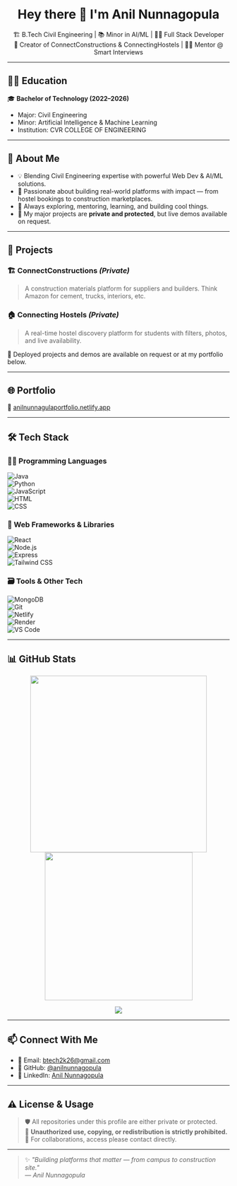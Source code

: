 <h1 align="center">Hey there 👋 I'm Anil Nunnagopula</h1>
<p align="center">
  🏗️ B.Tech Civil Engineering | 📚 Minor in AI/ML | 🧑‍💻 Full Stack Developer <br>
  🚀 Creator of ConnectConstructions & ConnectingHostels | 👨‍🏫 Mentor @ Smart Interviews
</p>

---

## 🧑‍🎓 Education

🎓 **Bachelor of Technology (2022–2026)**  
- Major: Civil Engineering  
- Minor: Artificial Intelligence & Machine Learning  
- Institution: CVR COLLEGE OF ENGINEERING

---

## 🧠 About Me

- 💡 Blending Civil Engineering expertise with powerful Web Dev & AI/ML solutions.
- 💼 Passionate about building real-world platforms with impact — from hostel bookings to construction marketplaces.
- 🎯 Always exploring, mentoring, learning, and building cool things.
- 🔐 My major projects are **private and protected**, but live demos available on request.

---

## 💼 Projects

### 🏗️ ConnectConstructions *(Private)*
> A construction materials platform for suppliers and builders. Think Amazon for cement, trucks, interiors, etc.

### 🏠 Connecting Hostels *(Private)*
> A real-time hostel discovery platform for students with filters, photos, and live availability.

🎯 Deployed projects and demos are available on request or at my portfolio below.

---

## 🌐 Portfolio

🔗 [anilnunnagulaportfolio.netlify.app](https://anilnunnagopulaportfolio.netlify.app/#Home)

---

## 🛠️ Tech Stack

### 👨‍💻 Programming Languages  
![Java](https://img.shields.io/badge/Java-black?style=flat-square&logo=java)  
![Python](https://img.shields.io/badge/Python-black?style=flat-square&logo=python)  
![JavaScript](https://img.shields.io/badge/JavaScript-black?style=flat-square&logo=javascript)  
![HTML](https://img.shields.io/badge/HTML5-black?style=flat-square&logo=html5)  
![CSS](https://img.shields.io/badge/CSS3-black?style=flat-square&logo=css3)

### 🧱 Web Frameworks & Libraries  
![React](https://img.shields.io/badge/React-black?style=flat-square&logo=react)  
![Node.js](https://img.shields.io/badge/Node.js-black?style=flat-square&logo=node.js)  
![Express](https://img.shields.io/badge/Express-black?style=flat-square&logo=express)  
![Tailwind CSS](https://img.shields.io/badge/TailwindCSS-black?style=flat-square&logo=tailwindcss)

### 🗃️ Tools & Other Tech  
![MongoDB](https://img.shields.io/badge/MongoDB-black?style=flat-square&logo=mongodb)  
![Git](https://img.shields.io/badge/Git-black?style=flat-square&logo=git)  
![Netlify](https://img.shields.io/badge/Netlify-black?style=flat-square&logo=netlify)  
![Render](https://img.shields.io/badge/Render-black?style=flat-square&logo=render)  
![VS Code](https://img.shields.io/badge/VSCode-black?style=flat-square&logo=visualstudiocode)

---

## 📊 GitHub Stats

<p align="center">
  <img src="https://github-readme-stats.vercel.app/api?username=anilnunnagopula&show_icons=true&theme=tokyonight&count_private=true&include_all_commits=true" width="400"/>
  <img src="https://github-readme-stats.vercel.app/api/top-langs/?username=anilnunnagopula&layout=compact&theme=tokyonight&hide=php" width="335"/>
</p>

<p align="center">
  <img src="https://streak-stats.demolab.com/?user=anilnunnagopula&theme=tokyonight" />
</p>

---

## 📫 Connect With Me

- 📧 Email: btech2k26@gmail.com  
- 🔗 GitHub: [@anilnunnagopula](https://github.com/anilnunnagopula)  
- 💼 LinkedIn: [Anil Nunnagopula](https://www.linkedin.com/in/anilnunnagopula)

---

## ⚠️ License & Usage

> 🛡️ All repositories under this profile are either private or protected.  
> 🚫 **Unauthorized use, copying, or redistribution is strictly prohibited.**  
> 📩 For collaborations, access please contact directly.

---

> ✨ *"Building platforms that matter — from campus to construction site."*  
> — *Anil Nunnagopula*

